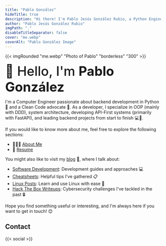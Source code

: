 ```yaml
---
title: "Pablo González"
hideTitle: true
description: "Hi there! I'm Pablo Jesús González Rubio, a Python Engineer and Web Developer based in Salamanca, Spain."
author: "Pablo Jesús González Rubio"
imgPath: "."
disableTitleSeparator: false
cover: "me.webp"
coverAlt: "Pablo González Image"
---
```


{{< imgRounded "me.webp" "Photo of Pablo" "borderless" "300" >}}

<span style="font-size:3em; font-weight:500">👋 Hello, I'm **Pablo González**</span>

I'm a Computer Engineer passionate about backend development in Python 🐍 and a Clean Code advocate 🥑. As a developer, I specialize in OOP (mainly with DDD), system architecture, developing API-First systems (primarily with FastAPI), and leading backend projects from start to finish 💻🚀.

If you would like to know more about me, feel free to explore the following sections:

* 🙍🏻‍♂️ [About Me](/about)
* 📄 [Resume](/resume.pdf)

You might also like to visit my [blog](/posts) 📝, where I talk about:

* [Software Development](tags/software-development/): Development guides and approaches 💻
* [Cheatsheets](tags/cheatsheet/): Helpful tips I've gathered 📋
* [Linux Posts](tags/linux/): Learn and use Linux with ease 🐧
* [Hack The Box Writeups](writeups/htb/): Cybersecurity challenges I've tackled in the past 🔒

Hope you find something useful or interesting, and I'm always here if you want to get in touch! 😊

## Contact

{{< social >}}
